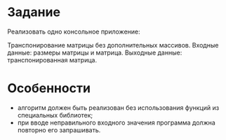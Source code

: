 # Задание
Реализовать одно консольное приложение:

Транспонирование матрицы без дополнительных массивов.
Входные данные: размеры матрицы и матрица.
Выходные данные: транспонированная матрица.

# Особенности
- алгоритм должен быть реализован без использования функций из
	специальных библиотек;
- при вводе неправильного входного значения программа должна
	повторно его запрашивать.
